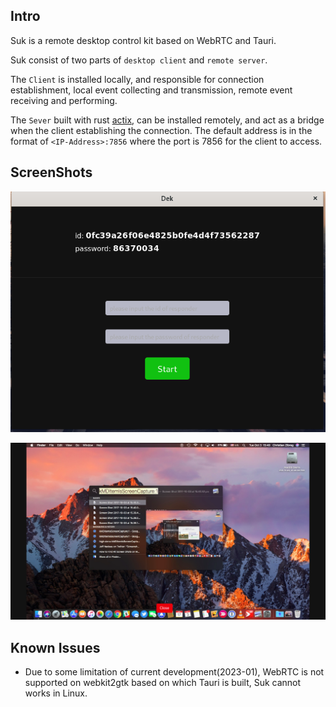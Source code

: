 ## Intro

Suk is a remote desktop control kit based on WebRTC and Tauri.

Suk consist of two parts of `desktop client` and `remote server`.

The `Client` is installed locally, and responsible for connection establishment, local event collecting and transmission, remote event receiving and performing. 

The `Sever` built with rust [actix](https://actix.rs), can be installed remotely, and act as a bridge when the client establishing the connection. The default address is in the format of 
`<IP-Address>:7856` where the port is 7856 for the client to access.

## ScreenShots
![suk](./client/screenshots/suk.png)

![desktop](./client/screenshots/desktop.png)

## Known Issues 

- Due to some limitation of current development(2023-01), WebRTC is not supported on webkit2gtk based on which Tauri is built, Suk cannot works in Linux.


